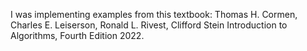 I was implementing examples from this textbook: Thomas H. Cormen, Charles E. Leiserson, Ronald L. Rivest, Clifford Stein Introduction to Algorithms, Fourth Edition 2022.
